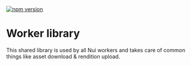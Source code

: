 <!--- when a new release happens, the VERSION and URL in the badge have to be manually updated because it's a private registry --->
[![npm version](https://img.shields.io/badge/%40nui%2Flibrary-0.0.14-blue.svg)](https://artifactory.corp.adobe.com/artifactory/npm-nui-release/@nui/library/-/@nui/library-0.0.14.tgz)

# Worker library

This shared library is used by all Nui workers and takes care of common things like asset download & rendition upload.
